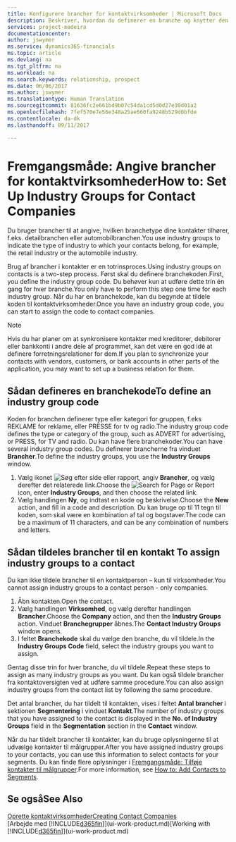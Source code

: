 ```yaml
---
title: Konfigurere brancher for kontaktvirksomheder | Microsoft Docs
description: Beskriver, hvordan du definerer en branche og knytter den til en kontaktvirksomhed, for eksempel detailbranchen eller automobilbranchen.
services: project-madeira
documentationcenter: 
author: jswymer
ms.service: dynamics365-financials
ms.topic: article
ms.devlang: na
ms.tgt_pltfrm: na
ms.workload: na
ms.search.keywords: relationship, prospect
ms.date: 06/06/2017
ms.author: jswymer
ms.translationtype: Human Translation
ms.sourcegitcommit: 81636fc2e661bd9b07c54da1cd5d0d27e30d01a2
ms.openlocfilehash: 7fef570e7e56e348a25ae660fa9248b529d0bfde
ms.contentlocale: da-dk
ms.lasthandoff: 09/11/2017

---
```

# <a name="how-to-set-up-industry-groups-for-contact-companies"></a><span data-ttu-id="57d13-103">Fremgangsmåde: Angive brancher for kontaktvirksomheder</span><span class="sxs-lookup"><span data-stu-id="57d13-103">How to: Set Up Industry Groups for Contact Companies</span></span>
<span data-ttu-id="57d13-104">Du bruger brancher til at angive, hvilken branchetype dine kontakter tilhører, f.eks. detailbranchen eller automobilbranchen.</span><span class="sxs-lookup"><span data-stu-id="57d13-104">You use industry groups to indicate the type of industry to which your contacts belong, for example, the retail industry or the automobile industry.</span></span>

<span data-ttu-id="57d13-105">Brug af brancher i kontakter er en totrinsproces.</span><span class="sxs-lookup"><span data-stu-id="57d13-105">Using industry groups on contacts is a two-step process.</span></span> <span data-ttu-id="57d13-106">Først skal du definere branchekoden.</span><span class="sxs-lookup"><span data-stu-id="57d13-106">First, you define the industry group code.</span></span> <span data-ttu-id="57d13-107">Du behøver kun at udføre dette trin én gang for hver branche.</span><span class="sxs-lookup"><span data-stu-id="57d13-107">You only have to perform this step one time for each industry group.</span></span> <span data-ttu-id="57d13-108">Når du har en branchekode, kan du begynde at tildele koden til kontaktvirksomheder.</span><span class="sxs-lookup"><span data-stu-id="57d13-108">Once you have an industry group code, you can start to assign the code to contact companies.</span></span>

> [!NOTE]  
>   <span data-ttu-id="57d13-109">Hvis du har planer om at synkronisere kontakter med kreditorer, debitorer eller bankkonti i andre dele af programmet, kan det være en god idé at definere forretningsrelationer for dem.</span><span class="sxs-lookup"><span data-stu-id="57d13-109">If you plan to synchronize your contacts with vendors, customers, or bank accounts in other parts of the application, you may want to set up a business relation for them.</span></span>

## <a name="to-define-an-industry-group-code"></a><span data-ttu-id="57d13-110">Sådan defineres en branchekode</span><span class="sxs-lookup"><span data-stu-id="57d13-110">To define an industry group code</span></span>
<span data-ttu-id="57d13-111">Koden for branchen definerer type eller kategori for gruppen, f.eks REKLAME for reklame, eller PRESSE for tv og radio.</span><span class="sxs-lookup"><span data-stu-id="57d13-111">The industry group code defines the type or category of the group, such as ADVERT for advertising, or PRESS, for TV and radio.</span></span> <span data-ttu-id="57d13-112">Du kan have flere branchekoder.</span><span class="sxs-lookup"><span data-stu-id="57d13-112">You can have several industry group codes.</span></span> <span data-ttu-id="57d13-113">Du definerer brancherne fra vinduet **Brancher**.</span><span class="sxs-lookup"><span data-stu-id="57d13-113">To define the industry groups, you use the **Industry Groups** window.</span></span>

1. <span data-ttu-id="57d13-114">Vælg ikonet ![Søg efter side eller rapport](media/ui-search/search_small.png "Ikonet Søg efter side eller rapport"), angiv **Brancher**, og vælg derefter det relaterede link.</span><span class="sxs-lookup"><span data-stu-id="57d13-114">Choose the ![Search for Page or Report](media/ui-search/search_small.png "Search for Page or Report icon") icon, enter **Industry Groups**, and then choose the related link.</span></span>
2. <span data-ttu-id="57d13-115">Vælg handlingen **Ny**, og indtast en kode og beskrivelse.</span><span class="sxs-lookup"><span data-stu-id="57d13-115">Choose the **New** action, and fill in a code and description.</span></span> <span data-ttu-id="57d13-116">Du kan bruge op til 11 tegn til koden, som skal være en kombination af tal og bogstaver.</span><span class="sxs-lookup"><span data-stu-id="57d13-116">The code can be a maximum of 11 characters, and can be any combination of numbers and letters.</span></span>

## <span data-ttu-id="57d13-117"><a name="AssignIndustryGroupContact"></a> Sådan tildeles brancher til en kontakt</span><span class="sxs-lookup"><span data-stu-id="57d13-117"><a name="AssignIndustryGroupContact"></a> To assign industry groups to a contact</span></span>
<span data-ttu-id="57d13-118">Du kan ikke tildele brancher til en kontaktperson – kun til virksomheder.</span><span class="sxs-lookup"><span data-stu-id="57d13-118">You cannot assign industry groups to a contact person - only companies.</span></span>

1. <span data-ttu-id="57d13-119">Åbn kontakten.</span><span class="sxs-lookup"><span data-stu-id="57d13-119">Open the contact.</span></span>
2. <span data-ttu-id="57d13-120">Vælg handlingen **Virksomhed**, og vælg derefter handlingen **Brancher**.</span><span class="sxs-lookup"><span data-stu-id="57d13-120">Choose the **Company** action, and then the **Industry Groups** action.</span></span> <span data-ttu-id="57d13-121">Vinduet **Branchegrupper** åbnes.</span><span class="sxs-lookup"><span data-stu-id="57d13-121">The **Contact Industry Groups** window opens.</span></span>
3. <span data-ttu-id="57d13-122">I feltet **Branchekode** skal du vælge den branche, du vil tildele.</span><span class="sxs-lookup"><span data-stu-id="57d13-122">In the **Industry Groups Code** field, select the industry groups you want to assign.</span></span>

<span data-ttu-id="57d13-123">Gentag disse trin for hver branche, du vil tildele.</span><span class="sxs-lookup"><span data-stu-id="57d13-123">Repeat these steps to assign as many industry groups as you want.</span></span> <span data-ttu-id="57d13-124">Du kan også tildele brancher fra kontaktoversigten ved at udføre samme procedure.</span><span class="sxs-lookup"><span data-stu-id="57d13-124">You can also assign industry groups from the contact list by following the same procedure.</span></span>

<span data-ttu-id="57d13-125">Det antal brancher, du har tildelt til kontakten, vises i feltet **Antal brancher** i sektionen **Segmentering** i vinduet **Kontakt**.</span><span class="sxs-lookup"><span data-stu-id="57d13-125">The number of industry groups that you have assigned to the contact is displayed in the **No. of Industry Groups** field in the **Segmentation** section in the **Contact** window.</span></span>

<span data-ttu-id="57d13-126">Når du har tildelt brancher til kontakter, kan du bruge oplysningerne til at udvælge kontakter til målgrupper.</span><span class="sxs-lookup"><span data-stu-id="57d13-126">After you have assigned industry groups to your contacts, you can use this information to select contacts for your segments.</span></span> <span data-ttu-id="57d13-127">Du kan finde flere oplysninger i [Fremgangsmåde: Tilføje kontakter til målgrupper](marketing-add-contact-segment.md).</span><span class="sxs-lookup"><span data-stu-id="57d13-127">For more information, see [How to: Add Contacts to Segments](marketing-add-contact-segment.md).</span></span>

## <a name="see-also"></a><span data-ttu-id="57d13-128">Se også</span><span class="sxs-lookup"><span data-stu-id="57d13-128">See Also</span></span>
[<span data-ttu-id="57d13-129">Oprette kontaktvirksomheder</span><span class="sxs-lookup"><span data-stu-id="57d13-129">Creating Contact Companies</span></span>](marketing-create-contact-companies.md)  
<span data-ttu-id="57d13-130">[Arbejde med [!INCLUDE[d365fin](includes/d365fin_md.md)]](ui-work-product.md)</span><span class="sxs-lookup"><span data-stu-id="57d13-130">[Working with [!INCLUDE[d365fin](includes/d365fin_md.md)]](ui-work-product.md)</span></span>

